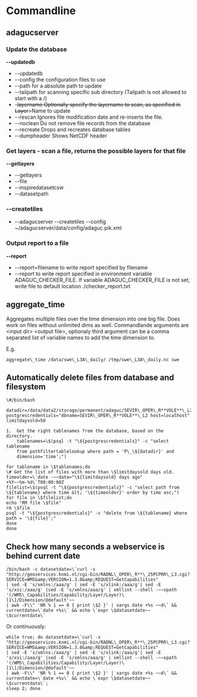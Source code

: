 Commandline
===========

adagucserver
------------

### Update the database

**--updatedb**

-   --updatedb
-   --config the configuration files to use
-   --path for a absolute path to update
-   --tailpath for scanning specific sub directory (Tailpath is not
    allowed to start with a /)
-   -~~layername Optionally specify the layername to scan, as specified
    in Layer~~&gt;Name to update
-   --rescan Ignores file modification date and re-inserts the file.
-   --noclean Do not remove file records from the database
-   --recreate Drops and recreates database tables
-   --dumpheader Shows NetCDF header

### Get layers - scan a file, returns the possible layers for that file

**--getlayers**

-   --getlayers
-   --file
-   --inspiredatasetcsw
-   --datasetpath

### --createtiles

-   --adagucserver --createtiles --config
    \~/adagucserver/data/config/adaguc.pik.xml

### Output report to a file

**--report**

-   --report=filename to write report specified by filename
-   --report to write report specified in environment variable
    ADAGUC\_CHECKER\_FILE. If variable ADAGUC\_CHECKER\_FILE is not set,
    write file to default location ./checker\_report.txt

aggregate\_time
---------------

Aggregates multiple files over the time dimension into one big file.
Does work on files without unlimited dims as well.
Commandlande arguments are &lt;input dir&gt; &lt;output file&gt;,
optionaly third argument can be a comma separated list of variable names
to add the time dimension to.

E.g.
```
aggregate\_time /data/swe\_L3A\_daily/ /tmp/swe\_L3A\_daily.nc swe
```

Automatically delete files from database and filesystem
-------------------------------------------------------

```
\#/bin/bash

datadir=/data/data2/storage/permanent/adaguc/SEVIR\_OPER\_R**VOLE**\_L2
postgrescredentials="dbname=SEVIR\_OPER\_R**VOLE**\_L2 host=localhost"
limitdaysold=50

1.  Get the right tablenames from the database, based on the directory.
    tablenames=\$(psql -t "\${postgrescredentials}" -c "select tablename
    from pathfiltertablelookup where path = 'P\_\${datadir}' and
    dimension='time';")

for tablename in \$tablenames;do
\# Get the list of files with more than \$limitdaysold days old.
timeolder=\`date -~~date="\${limitdaysold} days ago"
+%Y~~%m-%d\`T00:00:00Z
filelist=\$(psql -t "\${postgrescredentials}" -c "select path from
\${tablename} where time &lt; '\${timeolder}' order by time asc;")
for file in \$filelist;do
echo "RM file \$file"
rm \$file
psql -t "\${postgrescredentials}" -c "delete from \${tablename} where
path = '\${file}';"
done
done

```

Check how many seconds a webservice is behind current date
----------------------------------------------------------

```
/bin/bash -c datasetdate=\`curl -s
"http://geoservices.knmi.nl/cgi-bin/RADNL\_OPER\_R**\_25PCPRR\_L3.cgi?SERVICE=WMS&amp;VERSION=1.3.0&amp;REQUEST=GetCapabilities"
| sed -E 's/xmlns:/aaa/g' | sed -E 's/xlink:/aaa/g'| sed -E
's/xsi:/aaa/g' |sed -E 's/xmlns/aaa/g' | xmllint --shell -~~xpath
'(/WMS\_Capabilities/Capability/Layer/Layer)\[1\]/Dimension/@default'~~
| awk -F\\" 'NR % 1 == 0 { print \$2 }' | xargs date +%s ~~d\` &&
currentdate=\`date +%s\` && echo \`expr \$datasetdate~~ \$currentdate\`
```

Or continuously:
```
while true; do datasetdate=\`curl -s
"http://geoservices.knmi.nl/cgi-bin/RADNL\_OPER\_R**\_25PCPRR\_L3.cgi?SERVICE=WMS&amp;VERSION=1.3.0&amp;REQUEST=GetCapabilities"
| sed -E 's/xmlns:/aaa/g' | sed -E 's/xlink:/aaa/g'| sed -E
's/xsi:/aaa/g' |sed -E 's/xmlns/aaa/g' | xmllint --shell -~~xpath
'(/WMS\_Capabilities/Capability/Layer/Layer)\[1\]/Dimension/@default'~~
| awk -F\\" 'NR % 1 == 0 { print \$2 }' | xargs date +%s ~~d\` &&
currentdate=\`date +%s\` && echo \`expr \$datasetdate~~ \$currentdate\`;
sleep 2; done
```
